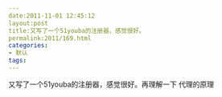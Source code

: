 ```yaml
---
date:2011-11-01 12:45:12
layout:post
title:又写了一个51youba的注册器，感觉很好。
permalink:2011/169.html
categories:
- 默认
tags:
---
```



又写了一个51youba的注册器，感觉很好。再理解一下 代理的原理